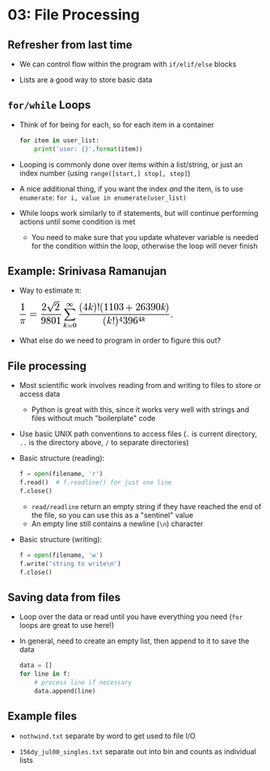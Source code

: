 03: File Processing
================================================================================

Refresher from last time
--------------------------------------------------------------------------------

- We can control flow within the program with `if/elif/else` blocks

- Lists are a good way to store basic data


`for/while` Loops
--------------------------------------------------------------------------------

- Think of for being for each, so for each item in a container
  ```python
  for item in user_list:
      print('user: {}'.format(item))
  ```
- Looping is commonly done over items within a list/string, or just an index
  number (using `range([start,] stop[, step]`)

- A nice additional thing, if you want the index *and* the item, is to use
  `enumerate`: `for i, value in enumerate(user_list)`

- While loops work similarly to if statements, but will continue performing
  actions until some condition is met
  - You need to make sure that you update whatever variable is needed for the
    condition within the loop, otherwise the loop will never finish


Example: Srinivasa Ramanujan
--------------------------------------------------------------------------------

- Way to estimate π:

  ![](./pi.png)

- What else do we need to program in order to figure this out?


File processing
--------------------------------------------------------------------------------

- Most scientific work involves reading from and writing to files to store or
  access data
  - Python is great with this, since it works very well with strings and files
    without much "boilerplate" code

- Use basic UNIX path conventions to access files (`.` is current directory,
  `..` is the directory above, `/` to separate directories)

- Basic structure (reading):
  ```python
  f = open(filename, 'r')
  f.read()  # f.readline() for just one line
  f.close()
  ```
  - `read/readline` return an empty string if they have reached the end of the
    file, so you can use this as a "sentinel" value
  - An empty line still contains a newline (`\n`) character

- Basic structure (writing):
  ```python
  f = open(filename, 'w')
  f.write('string to write\n')
  f.close()
  ```


Saving data from files
--------------------------------------------------------------------------------

- Loop over the data or read until you have everything you need (`for` loops are
  great to use here!)

- In general, need to create an empty list, then append to it to save the data
  ```python
  data = []
  for line in f:
      # process line if necessary
      data.append(line)
  ```


Example files
--------------------------------------------------------------------------------

- `nothwind.txt` separate by word to get used to file I/O

- `156dy_jul00_singles.txt` separate out into bin and counts as individual lists